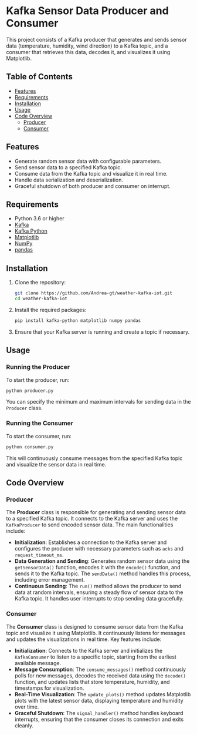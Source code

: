 # Kafka Sensor Data Producer and Consumer

This project consists of a Kafka producer that generates and sends sensor data (temperature, humidity, wind direction) to a Kafka topic, and a consumer that retrieves this data, decodes it, and visualizes it using Matplotlib.

## Table of Contents

- [Features](#features)
- [Requirements](#requirements)
- [Installation](#installation)
- [Usage](#usage)
- [Code Overview](#code-overview)
  - [Producer](#producer)
  - [Consumer](#consumer)

## Features

- Generate random sensor data with configurable parameters.
- Send sensor data to a specified Kafka topic.
- Consume data from the Kafka topic and visualize it in real time.
- Handle data serialization and deserialization.
- Graceful shutdown of both producer and consumer on interrupt.

## Requirements

- Python 3.6 or higher
- [Kafka](https://kafka.apache.org/)
- [Kafka Python](https://kafka-python.readthedocs.io/en/master/)
- [Matplotlib](https://matplotlib.org/)
- [NumPy](https://numpy.org/)
- [pandas](https://pandas.pydata.org/)

## Installation

1. Clone the repository:

   ```bash
   git clone https://github.com/Andrea-gt/weather-kafka-iot.git
   cd weather-kafka-iot
   ```

2. Install the required packages:

   ```bash
   pip install kafka-python matplotlib numpy pandas
   ```

3. Ensure that your Kafka server is running and create a topic if necessary.

## Usage

### Running the Producer

To start the producer, run:

```bash
python producer.py
```

You can specify the minimum and maximum intervals for sending data in the `Producer` class.

### Running the Consumer

To start the consumer, run:

```bash
python consumer.py
```

This will continuously consume messages from the specified Kafka topic and visualize the sensor data in real time.

## Code Overview

### Producer

The **Producer** class is responsible for generating and sending sensor data to a specified Kafka topic. It connects to the Kafka server and uses the `KafkaProducer` to send encoded sensor data. The main functionalities include:

- **Initialization**: Establishes a connection to the Kafka server and configures the producer with necessary parameters such as `acks` and `request_timeout_ms`.
- **Data Generation and Sending**: Generates random sensor data using the `getSensorData()` function, encodes it with the `encode()` function, and sends it to the Kafka topic. The `sendData()` method handles this process, including error management.
- **Continuous Sending**: The `run()` method allows the producer to send data at random intervals, ensuring a steady flow of sensor data to the Kafka topic. It handles user interrupts to stop sending data gracefully.

### Consumer

The **Consumer** class is designed to consume sensor data from the Kafka topic and visualize it using Matplotlib. It continuously listens for messages and updates the visualizations in real time. Key features include:

- **Initialization**: Connects to the Kafka server and initializes the `KafkaConsumer` to listen to a specific topic, starting from the earliest available message.
- **Message Consumption**: The `consume_messages()` method continuously polls for new messages, decodes the received data using the `decode()` function, and updates lists that store temperature, humidity, and timestamps for visualization.
- **Real-Time Visualization**: The `update_plots()` method updates Matplotlib plots with the latest sensor data, displaying temperature and humidity over time.
- **Graceful Shutdown**: The `signal_handler()` method handles keyboard interrupts, ensuring that the consumer closes its connection and exits cleanly.
